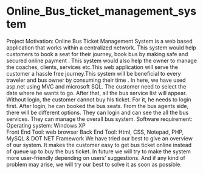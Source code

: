# Online_Bus_ticket_management_system
Project Motivation:
Online Bus Ticket Management System is a web based application that works within a centralized network. This system would help customers to book a seat for their journey, book bus by making safe and secured online payment . This system would also help the owner to manage the coaches, clients, services etc.This web application will serve the customer a hassle free journey.This system will be beneficial to every traveler and bus owner by consuming their time .
In here, we have used asp.net using MVC and microsoft SQL. The customer need to select the date where he wants to go. After that, all the bus service list will appear. Without login, the customer cannot buy his ticket. For it, he needs to login first. After login, he can booked the bus seats. From the bus agents side, there will be different options. They can login and can see the all the bus services. They can manage the overall bus system.
Software requirement:
  Operating system: Windows XP  
  Front End Tool: web browser
  Back End Tool: Html, CSS, Notepad, PHP, MySQL & DOT NET Framework
We have tried our best to give an overview of our system. It makes the customer easy to get bus ticket online instead of queue up to buy the bus ticket. In future we will try to make the system more user-friendly depending on users’ suggestions. And if any kind of problem may arise, we will try our best to solve it as soon as possible. 

